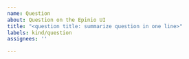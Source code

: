 ```yaml
---
name: Question
about: Question on the Epinio UI
title: "<question title: summarize question in one line>"
labels: kind/question
assignees: ''

---
```


